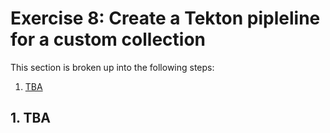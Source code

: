 # Exercise 8: Create a Tekton pipleline for a custom collection

This section is broken up into the following steps:

1. [TBA](#1-TBA)

## 1. TBA
